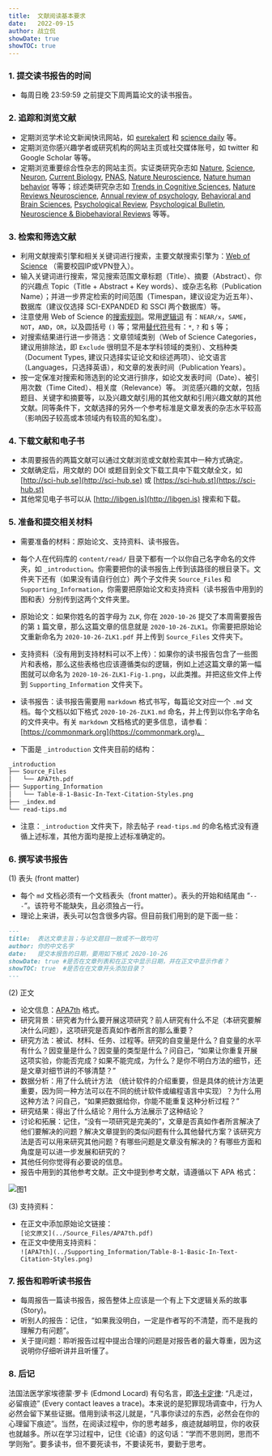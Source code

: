 ```yaml
---
title:  文献阅读基本要求
date:   2022-09-15
author: 战立侃
showDate: true
showTOC: true
---
```


### 1. 提交读书报告的时间

- 每周日晚 23:59:59 之前提交下周两篇论文的读书报告。

### 2. 追踪和浏览文献

- 定期浏览学术论文新闻快讯网站，如 [eurekalert](https://www.eurekalert.org) 和 [science daily](https://www.sciencedaily.com) 等。
- 定期浏览你感兴趣学者或研究机构的网站主页或社交媒体账号，如 twitter 和 Google Scholar 等等。
- 定期浏览重要综合性杂志的网站主页。实证类研究杂志如 [Nature](https://www.nature.com), [Science](https://www.sciencemag.org), [Neuron](https://www.cell.com/neuron/home), [Current Biology](https://www.cell.com/current-biology/home), [PNAS](https://www.pnas.org), [Nature Neuroscience](https://www.nature.com/neuro/), [Nature human behavior](https://www.nature.com/nathumbehav/) 等等；综述类研究杂志如 [Trends in Cognitive Sciences](https://www.cell.com/trends/cognitive-sciences/home), [Nature Reviews Neuroscience](https://www.nature.com/nrn/), [Annual review of psychology](https://www.annualreviews.org/journal/psych), [Behavioral and Brain Sciences](https://www.cambridge.org/core/journals/behavioral-and-brain-sciences), [Psychological Review](https://www.apa.org/pubs/journals/rev), [Psychological Bulletin](https://www.apa.org/pubs/journals/bul), [Neuroscience & Biobehavioral Reviews](https://www.sciencedirect.com/journal/neuroscience-and-biobehavioral-reviews) 等等。

### 3. 检索和筛选文献

- 利用文献搜索引擎和相关关键词进行搜索，主要文献搜索引擎为：[Web of Science](https://apps-webofknowledge-com-443.webvpn.blcu.edu.cn) （需要校园IP或VPN登入）。
- 输入关键词进行搜索，常见搜索范围文章标题（Title）、摘要（Abstract）、你的兴趣点 Topic（Title + Abstract + Key words）、或杂志名称（Publication Name）；并进一步界定检索的时间范围（Timespan，建议设定为近五年）、数据库（建议仅选择 SCI-EXPANDED 和 SSCI 两个数据库）等。
- 注意使用 Web of Science 的[搜索规则](https://images-webofknowledge-com-443.webvpn.blcu.edu.cn//WOKRS535R100/help/WOS/hs_search_rules.html)。常用[逻辑词](https://images-webofknowledge-com-443.webvpn.blcu.edu.cn//WOKRS535R100/help/WOS/hs_search_operators.html) 有：`NEAR/x`，`SAME`，`NOT`，`AND`，`OR`，以及圆括号 `()` 等；常用[替代符号](https://images-webofknowledge-com-443.webvpn.blcu.edu.cn//WOKRS535R100/help/WOS/hs_wildcards.html)有：`*`, `?` 和 `$` 等；
- 对搜索结果进行进一步筛选：文章领域类别（Web of Science Categories，建议用排除法，即 `Exclude` 很明显不是本学科领域的类别）、文档种类（Document Types, 建议只选择实证论文和综述两项）、论文语言（Languages，只选择英语），和文章的发表时间（Publication Years）。
- 按一定保准对搜索和筛选到的论文进行排序，如论文发表时间（Date）、被引用次数（Time Cited）、相关度（Relevance）等。 浏览感兴趣的文献，包括题目、关键字和摘要等，以及兴趣文献引用的其他文献和引用兴趣文献的其他文献。同等条件下，文献选择的另外一个参考标准是文章发表的杂志水平较高（影响因子较高或本领域内有较高的知名度）。

### 4. 下载文献和电子书

- 本周要报告的两篇文献可以通过文献浏览或文献检索其中一种方式确定。
- 文献确定后，用文献的 DOI 或题目到全文下载工具中下载文献全文，如 [http://sci-hub.se](http://sci-hub.se) 或 [https://sci-hub.st](https://sci-hub.st)
- 其他常见电子书可以从 [http://libgen.is](http://libgen.is) 搜索和下载。

### 5. 准备和提交相关材料

- 需要准备的材料：原始论文、支持资料、读书报告。

- 每个人在代码库的 `content/read/` 目录下都有一个以你自己名字命名的文件夹，如 `_introduction`。你需要把你的读书报告上传到该路径的根目录下。文件夹下还有（如果没有请自行创立）两个子文件夹 `Source_Files` 和 `Supporting_Information`，你需要把原始论文和支持资料（读书报告中用到的图和表）分别传到这两个文件夹里。
- 原始论文：如果你姓名的首字母为 `ZLK`, 你在 `2020-10-26` 提交了本周需要报告的第 `1` 篇文章，那么这篇文章的信息就是 `2020-10-26-ZLK1`。你需要把原始论文重新命名为 `2020-10-26-ZLK1.pdf` 并上传到 `Source_Files` 文件夹下。
- 支持资料（没有用到支持材料可以不上传）：如果你的读书报告包含了一些图片和表格，那么这些表格也应该遵循类似的逻辑，例如上述这篇文章的第一幅图就可以命名为 `2020-10-26-ZLK1-Fig-1.png`，以此类推。并把这些文件上传到 `Supporting_Information` 文件夹下。
- 读书报告：读书报告需要用 `markdown` 格式书写，每篇论文对应一个 `.md` 文档。每个文档以如下格式 `2020-10-26-ZLK1.md` 命名，并上传到以你名字命名的文件夹中。有关 `markdown` 文档格式的更多信息，请参看：[https://commonmark.org](https://commonmark.org)。

- 下面是 `_introduction` 文件夹目前的结构：

```bash
_introduction
├── Source_Files
│   └── APA7th.pdf
├── Supporting_Information
│   └── Table-8-1-Basic-In-Text-Citation-Styles.png
├── _index.md
└── read-tips.md
```

- 注意：`_introduction` 文件夹下，除去帖子 `read-tips.md` 的命名格式没有遵循上述标准，其他方面均是按上述标准确定的。

### 6. 撰写读书报告

(1) 表头 (front matter)

- 每个 `md` 文档必须有一个文档表头（front matter）。表头的开始和结尾由 “`---`”。该符号不能缺失，且必须独占一行。
- 理论上来讲，表头可以包含很多内容。但目前我们用到的是下面一些：
```md
---
title:  表达文章主旨；与论文题目一致或不一致均可
author: 你的中文名字
date:   提交本报告的日期，要用如下格式 2020-10-26
showDate: true #是否在文章列表和在正文中显示日期，并在正文中显示作者？
showTOC: true  #是否在在文章开头添加目录？
---
```

(2) 正文

- 论文信息：[APA7th](../Source_Files/APA7th.pdf) 格式。
- 研究背景：研究者为什么要开展这项研究？前人研究有什么不足（本研究要解决什么问题），这项研究是否真如作者所言的那么重要？
- 研究方法：被试、材料、任务、过程等。研究的自变量是什么？自变量的水平有什么？因变量是什么？因变量的类型是什么？问自己，“如果让你重复开展这项实验，你能否完成？如果不能完成，为什么？是你不明白方法的细节，还是文章对细节讲的不够清楚？”
- 数据分析：用了什么统计方法 （统计软件的介绍重要，但是具体的统计方法更重要，因为同一种方法可以在不同的统计软件或编程语言中实现）？为什么用这种方法？问自己，“如果把数据给你，你能不能重复这种分析过程？”
- 研究结果：得出了什么结论？用什么方法展示了这种结论？
- 讨论和拓展：记住，“没有一项研究是完美的”，文章是否真如作者所言解决了他们要解决的问题？解决文章提到的类似问题有什么其他替代方案？该研究方法是否可以用来研究其他问题？有哪些问题是文章没有解决的？有哪些方面和角度是可以进一步发展和研究的？
- 其他任何你觉得有必要说的信息。
- 报告中用到的其他参考文献。正文中提到参考文献，请遵循以下 APA 格式：

![图1](../Supporting_Information/Table-8-1-Basic-In-Text-Citation-Styles.png)

(3) 支持资料：

- 在正文中添加原始论文链接：\
    `[论文原文](../Source_Files/APA7th.pdf)`
- 在正文中使用支持资料：\
    `![APA7th](../Supporting_Information/Table-8-1-Basic-In-Text-Citation-Styles.png)`

### 7. 报告和聆听读书报告

- 每周报告一篇读书报告，报告整体上应该是一个有上下文逻辑关系的故事 (Story)。
- 听别人的报告：记住，“如果我没明白，一定是作者写的不清楚，而不是我的理解力有问题”。
- 关于提问题：聆听报告过程中提出合理的问题是对报告者的最大尊重，因为这说明你仔细听讲并且听懂了。

### 8. 后记

法国法医学家埃德蒙·罗卡 (Edmond Locard) 有句名言，即[洛卡定律](https://en.wikipedia.org/wiki/Locard%27s_exchange_principle): “凡走过，必留痕迹” (Every contact leaves a trace)。本来说的是犯罪现场调查中，行为人必然会留下某些证据。借用到读书这儿就是，“凡事你读过的东西，必然会在你的心理留下痕迹”。当然，在阅读过程中，你的思考越多，痕迹就越明显，你的收获也就越多。所以在学习过程中，记住《论语》的这句话：“学而不思则罔，思而不学则殆”。要多读书，但不要死读书，不要读死书，要勤于思考。